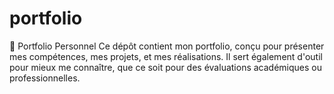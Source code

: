 # portfolio
🌟 Portfolio Personnel    Ce dépôt contient mon portfolio, conçu pour présenter mes compétences, mes projets, et mes réalisations. Il sert également d'outil pour mieux me connaître, que ce soit pour des évaluations académiques ou professionnelles. 
